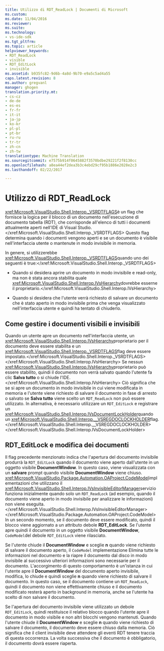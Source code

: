 ```yaml
---
title: Utilizzo di RDT_ReadLock | Documenti di Microsoft
ms.custom: 
ms.date: 11/04/2016
ms.reviewer: 
ms.suite: 
ms.technology:
- vs-ide-sdk
ms.tgt_pltfrm: 
ms.topic: article
helpviewer_keywords:
- RDT_ReadLock
- visible
- RDT_EditLock
- invisible
ms.assetid: b935fc82-9d6b-4a8d-9b70-e9a5c5ad4a55
caps.latest.revision: 8
ms.author: gregvanl
manager: ghogen
translation.priority.mt:
- cs-cz
- de-de
- es-es
- fr-fr
- it-it
- ja-jp
- ko-kr
- pl-pl
- pt-br
- ru-ru
- tr-tr
- zh-cn
- zh-tw
translationtype: Machine Translation
ms.sourcegitcommit: e7575b914f0645882f3570bdbe29221f2f8130cc
ms.openlocfilehash: a8ea44ef2dea3b3c4ebd29cf95b1886e2028e2c3
ms.lasthandoff: 02/22/2017

---
```

# <a name="rdtreadlock-usage"></a>Utilizzo di RDT_ReadLock

<xref:Microsoft.VisualStudio.Shell.Interop._VSRDTFLAGS>è un flag che fornisce la logica per il blocco di un documento nell'esecuzione di documento tabella (RDT), che corrisponde all'elenco di tutti i documenti attualmente aperti nell'IDE di Visual Studio.</xref:Microsoft.VisualStudio.Shell.Interop._VSRDTFLAGS> Questo flag determina quando i documenti vengono aperti e se un documento è visibile nell'interfaccia utente o mantenute in modo invisibile in memoria.

In genere, si utilizzerebbe <xref:Microsoft.VisualStudio.Shell.Interop._VSRDTFLAGS>quando uno dei seguenti è true:</xref:Microsoft.VisualStudio.Shell.Interop._VSRDTFLAGS>

- Quando si desidera aprire un documento in modo invisibile e read-only, ma non è stata ancora stabilita quale <xref:Microsoft.VisualStudio.Shell.Interop.IVsHierarchy>dovrebbe esserne il proprietario.</xref:Microsoft.VisualStudio.Shell.Interop.IVsHierarchy>

- Quando si desidera che l'utente verrà richiesto di salvare un documento che è stato aperto in modo invisibile prima che venga visualizzato nell'interfaccia utente e quindi ha tentato di chiuderlo.

## <a name="how-to-manage-visible-and-invisible-documents"></a>Come gestire i documenti visibili e invisibili

Quando un utente apre un documento nell'interfaccia utente, un <xref:Microsoft.VisualStudio.Shell.Interop.IVsHierarchy>proprietario per il documento deve essere stabilita e un <xref:Microsoft.VisualStudio.Shell.Interop._VSRDTFLAGS>flag deve essere impostato.</xref:Microsoft.VisualStudio.Shell.Interop._VSRDTFLAGS> </xref:Microsoft.VisualStudio.Shell.Interop.IVsHierarchy> Se nessun <xref:Microsoft.VisualStudio.Shell.Interop.IVsHierarchy>proprietario può essere stabilito, quindi il documento non verrà salvato quando l'utente fa clic **Salva tutto** o si chiude l'IDE.</xref:Microsoft.VisualStudio.Shell.Interop.IVsHierarchy> Ciò significa che se si apre un documento in modo invisibile in cui viene modificata in memoria e l'utente viene richiesto di salvare il documento in fase di arresto o salvato se **Salva tutto** viene scelto un `RDT_ReadLock` non può essere utilizzato. In alternativa, è necessario utilizzare un `RDT_EditLock` e registrare un <xref:Microsoft.VisualStudio.Shell.Interop.IVsDocumentLockHolder>quando un <xref:Microsoft.VisualStudio.Shell.Interop.__VSREGDOCLOCKHOLDER>flag.</xref:Microsoft.VisualStudio.Shell.Interop.__VSREGDOCLOCKHOLDER> </xref:Microsoft.VisualStudio.Shell.Interop.IVsDocumentLockHolder>

## <a name="rdteditlock-and-document-modification"></a>RDT_EditLock e modifica dei documenti

Il flag precedente menzionato indica che l'apertura del documento invisibile produrrà la `RDT_EditLock` quando il documento viene aperto dall'utente in un oggetto visibile **DocumentWindow**. In questo caso, viene visualizzata con un **salvare** prompt quando visibile **DocumentWindow** viene chiuso. <xref:Microsoft.VisualStudio.Package.Automation.OAProject.CodeModel>implementazioni che utilizzano il <xref:Microsoft.VisualStudio.Shell.Interop.IVsInvisibleEditorManager>servizio funziona inizialmente quando solo un `RDT_ReadLock` (ad esempio, quando il documento viene aperto in modo invisibile per analizzare le informazioni) non viene eseguita.</xref:Microsoft.VisualStudio.Shell.Interop.IVsInvisibleEditorManager></xref:Microsoft.VisualStudio.Package.Automation.OAProject.CodeModel> In un secondo momento, se il documento deve essere modificato, quindi il blocco viene aggiornato a un attributo debole **RDT_EditLock**. Se l'utente apre quindi il documento in un oggetto visibile **DocumentWindow**, `CodeModel`del debole `RDT_EditLock` viene rilasciato.

Se l'utente chiude il **DocumentWindow** e sceglie **n** quando viene richiesto di salvare il documento aperto, il `CodeModel` implementazione Elimina tutte le informazioni nel documento e la riapre il documento dal disco in modo invisibile al successivo ulteriori informazioni sono necessarie per il documento. L'accorgimento di questo comportamento è un'istanza in cui l'utente apre il **DocumentWindow** del documento aperto invisibile, modifica, lo chiude e quindi sceglie **n** quando viene richiesto di salvare il documento. In questo caso, se il documento contiene un `RDT_ReadLock`, quindi il documento non viene effettivamente chiuso e il documento modificato resterà aperto in background in memoria, anche se l'utente ha scelto di non salvare il documento.

Se l'apertura del documento invisibile viene utilizzato un debole `RDT_EditLock`, quindi restituisce il relativo blocco quando l'utente apre il documento in modo visibile e non altri blocchi vengono mantenuti. Quando l'utente chiude il **DocumentWindow** e sceglie **n** quando viene richiesto di salvare il documento, il documento deve essere chiuso dalla memoria. Ciò significa che il client invisibile deve attendere gli eventi RDT tenere traccia di questa occorrenza. La volta successiva che il documento è obbligatorio, il documento dovrà essere riaperta.

